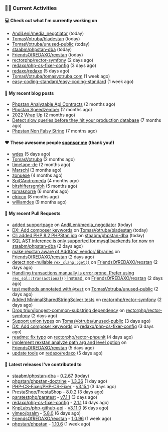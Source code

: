 ### 👨‍💻 Current Activities


#### 💻 Check out what I'm currently working on

- [AndiLeni/media_negotiator](https://github.com/AndiLeni/media_negotiator) (today)
- [TomasVotruba/bladestan](https://github.com/TomasVotruba/bladestan) (today)
- [TomasVotruba/unused-public](https://github.com/TomasVotruba/unused-public) (today)
- [staabm/phpstan-dba](https://github.com/staabm/phpstan-dba) (today)
- [FriendsOfREDAXO/rexstan](https://github.com/FriendsOfREDAXO/rexstan) (today)
- [rectorphp/rector-symfony](https://github.com/rectorphp/rector-symfony) (2 days ago)
- [redaxo/php-cs-fixer-config](https://github.com/redaxo/php-cs-fixer-config) (3 days ago)
- [redaxo/redaxo](https://github.com/redaxo/redaxo) (5 days ago)
- [TomasVotruba/tomasvotruba.com](https://github.com/TomasVotruba/tomasvotruba.com) (1 week ago)
- [easy-coding-standard/easy-coding-standard](https://github.com/easy-coding-standard/easy-coding-standard) (1 week ago)


#### 📜 My recent blog posts

- [Phpstan Analyzable Api Contracts](https://staabm.github.io/2022/12/29/phpstan-analyzable-api-contracts.html) (2 months ago)
- [Phpstan Speedzember](https://staabm.github.io/2022/12/23/phpstan-speedzember.html) (2 months ago)
- [2022 Wrap Up](https://staabm.github.io/2022/12/20/2022-wrap-up.html) (2 months ago)
- [Detect slow queries before they hit your production database](https://staabm.github.io/2022/08/16/phpstan-dba-query-plan-analysis.html) (7 months ago)
- [Phpstan Non Falsy String](https://staabm.github.io/2022/08/11/phpstan-non-falsy-string.html) (7 months ago)


#### ❤️ These awesome people [sponsor me](https://github.com/sponsors/staabm) (thank you!)

- [wdes](https://github.com/wdes) (5 days ago)
- [TomasVotruba](https://github.com/TomasVotruba) (2 months ago)
- [timetape-de](https://github.com/timetape-de) (2 months ago)
- [Marschl](https://github.com/Marschl) (3 months ago)
- [zonuexe](https://github.com/zonuexe) (4 months ago)
- [SpiGAndromeda](https://github.com/SpiGAndromeda) (4 months ago)
- [bitshiftersgmbh](https://github.com/bitshiftersgmbh) (5 months ago)
- [tomasnorre](https://github.com/tomasnorre) (6 months ago)
- [elricco](https://github.com/elricco) (8 months ago)
- [williamdes](https://github.com/williamdes) (9 months ago)


#### 🔨 My recent Pull Requests

- [added supportpage](https://github.com/AndiLeni/media_negotiator/pull/7) on [AndiLeni/media_negotiator](https://github.com/AndiLeni/media_negotiator) (today)
- [DX: Add composer keywords](https://github.com/TomasVotruba/bladestan/pull/28) on [TomasVotruba/bladestan](https://github.com/TomasVotruba/bladestan) (today)
- [CI: added PHP 8.2 PHPStan job](https://github.com/staabm/phpstan-dba/pull/574) on [staabm/phpstan-dba](https://github.com/staabm/phpstan-dba) (today)
- [SQL AST inference is only supported for mysql backends for now](https://github.com/staabm/phpstan-dba/pull/567) on [staabm/phpstan-dba](https://github.com/staabm/phpstan-dba) (2 days ago)
- [make rexstan aware of AddOns&#39; vendor/ libraries](https://github.com/FriendsOfREDAXO/rexstan/pull/394) on [FriendsOfREDAXO/rexstan](https://github.com/FriendsOfREDAXO/rexstan) (2 days ago)
- [detect non-nullable `rex_clang::get()`](https://github.com/FriendsOfREDAXO/rexstan/pull/393) on [FriendsOfREDAXO/rexstan](https://github.com/FriendsOfREDAXO/rexstan) (2 days ago)
- [Handling transactions manually is error prone. Prefer using `rex_sql::transactional()` instead.](https://github.com/FriendsOfREDAXO/rexstan/pull/392) on [FriendsOfREDAXO/rexstan](https://github.com/FriendsOfREDAXO/rexstan) (2 days ago)
- [test methods annotated with `@test`](https://github.com/TomasVotruba/unused-public/pull/41) on [TomasVotruba/unused-public](https://github.com/TomasVotruba/unused-public) (2 days ago)
- [Added MinimalSharedStringSolver tests](https://github.com/rectorphp/rector-symfony/pull/380) on [rectorphp/rector-symfony](https://github.com/rectorphp/rector-symfony) (2 days ago)
- [Drop triun/longest-common-substring dependency](https://github.com/rectorphp/rector-symfony/pull/379) on [rectorphp/rector-symfony](https://github.com/rectorphp/rector-symfony) (2 days ago)
- [Support union types](https://github.com/TomasVotruba/unused-public/pull/39) on [TomasVotruba/unused-public](https://github.com/TomasVotruba/unused-public) (3 days ago)
- [DX: Add composer keywords](https://github.com/redaxo/php-cs-fixer-config/pull/3) on [redaxo/php-cs-fixer-config](https://github.com/redaxo/php-cs-fixer-config) (3 days ago)
- [readme: fix typo](https://github.com/rectorphp/rector-phpunit/pull/164) on [rectorphp/rector-phpunit](https://github.com/rectorphp/rector-phpunit) (4 days ago)
- [implement rexstan:analyze path arg and level option](https://github.com/FriendsOfREDAXO/rexstan/pull/387) on [FriendsOfREDAXO/rexstan](https://github.com/FriendsOfREDAXO/rexstan) (5 days ago)
- [update tools](https://github.com/redaxo/redaxo/pull/5635) on [redaxo/redaxo](https://github.com/redaxo/redaxo) (5 days ago)


#### 🔭 Latest releases I've contributed to

- [staabm/phpstan-dba](https://github.com/staabm/phpstan-dba) - [0.2.67](https://github.com/staabm/phpstan-dba/releases/tag/0.2.67) (today)
- [phpstan/phpstan-doctrine](https://github.com/phpstan/phpstan-doctrine) - [1.3.36](https://github.com/phpstan/phpstan-doctrine/releases/tag/1.3.36) (1 day ago)
- [PHP-CS-Fixer/PHP-CS-Fixer](https://github.com/PHP-CS-Fixer/PHP-CS-Fixer) - [v3.15.1](https://github.com/PHP-CS-Fixer/PHP-CS-Fixer/releases/tag/v3.15.1) (3 days ago)
- [PrestaShop/PrestaShop](https://github.com/PrestaShop/PrestaShop) - [8.0.2](https://github.com/PrestaShop/PrestaShop/releases/tag/8.0.2) (3 days ago)
- [paratestphp/paratest](https://github.com/paratestphp/paratest) - [v7.1.1](https://github.com/paratestphp/paratest/releases/tag/v7.1.1) (3 days ago)
- [redaxo/php-cs-fixer-config](https://github.com/redaxo/php-cs-fixer-config) - [2.1.1](https://github.com/redaxo/php-cs-fixer-config/releases/tag/2.1.1) (4 days ago)
- [KnpLabs/php-github-api](https://github.com/KnpLabs/php-github-api) - [v3.11.0](https://github.com/KnpLabs/php-github-api/releases/tag/v3.11.0) (6 days ago)
- [vimeo/psalm](https://github.com/vimeo/psalm) - [5.8.0](https://github.com/vimeo/psalm/releases/tag/5.8.0) (6 days ago)
- [FriendsOfREDAXO/rexstan](https://github.com/FriendsOfREDAXO/rexstan) - [1.0.96](https://github.com/FriendsOfREDAXO/rexstan/releases/tag/1.0.96) (1 week ago)
- [phpstan/phpstan](https://github.com/phpstan/phpstan) - [1.10.6](https://github.com/phpstan/phpstan/releases/tag/1.10.6) (1 week ago)
